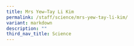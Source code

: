 ```yaml
---
title: Mrs Yew–Tay Li Kim
permalink: /staff/science/mrs-yew-tay-li-kim/
variant: markdown
description: ""
third_nav_title: Science
---
```

